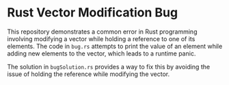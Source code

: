 # Rust Vector Modification Bug

This repository demonstrates a common error in Rust programming involving modifying a vector while holding a reference to one of its elements. The code in `bug.rs` attempts to print the value of an element while adding new elements to the vector, which leads to a runtime panic.

The solution in `bugSolution.rs` provides a way to fix this by avoiding the issue of holding the reference while modifying the vector.